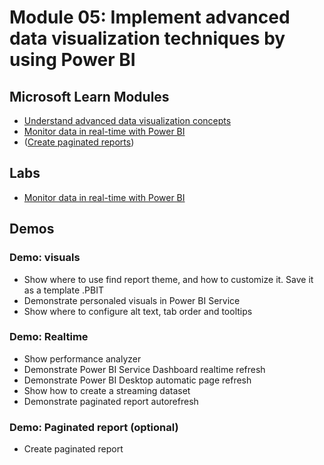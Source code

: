 # Module 05: Implement advanced data visualization techniques by using Power BI

## Microsoft Learn Modules

- [Understand advanced data visualization concepts](https://docs.microsoft.com/learn/modules/understand-advanced-data-visualization-concepts/)
- [Monitor data in real-time with Power BI](https://docs.microsoft.com/learn/modules/monitor-data-real-time-power-bi/)
- ([Create paginated reports](https://docs.microsoft.com/learn/modules/create-paginated-reports-power-bi/))

## Labs

- [Monitor data in real-time with Power BI](https://microsoftlearning.github.io/DP-500-Azure-Data-Analyst/Instructions/labs/14-monitor-data-in-real-time.html)

## Demos

### Demo: visuals

- Show where to use find report theme, and how to customize it. Save it as a template .PBIT
- Demonstrate personaled visuals in Power BI Service
- Show where to configure alt text, tab order and tooltips

### Demo: Realtime

- Show performance analyzer
- Demonstrate Power BI Service Dashboard realtime refresh
- Demonstrate Power BI Desktop automatic page refresh
- Show how to create a streaming dataset
- Demonstrate paginated report autorefresh

### Demo: Paginated report (optional)

- Create paginated report
